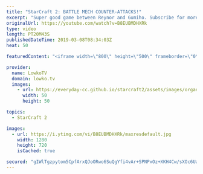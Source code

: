 ```yaml
---
title: "StarCraft 2: BATTLE MECH COUNTER-ATTACKS!"
excerpt: "Super good game between Reynor and Gumiho. Subscribe for more videos: http://lowko.tv/youtube Insane Protoss macro: https://goo.gl/kYVEow  Small mistakes have big consequences in a game of professional StarCraft 2. Reynor makes a small misstep in the early game and immediately gets punished. His followup"
originalUrl: https://youtube.com/watch?v=B8EUBMDHXRk
type: video
length: PT20M43S
publishedDateTime: 2019-03-08T08:34:03Z
heat: 50

featuredContent: "<iframe width=\"800\" height=\"500\" frameborder=\"0\" src=\"https://www.youtube.com/embed/B8EUBMDHXRk\" allow=\"accelerometer; autoplay; encrypted-media; gyroscope; picture-in-picture\" allowfullscreen></iframe>"

provider:
  name: LowkoTV
  domain: lowko.tv
  images:
    - url: https://everyday-cc.github.io/starcraft2/assets/images/organizations/lowko.tv-50x50.jpg
      width: 50
      height: 50

topics:
  - StarCraft 2

images:
  - url: https://i.ytimg.com/vi/B8EUBMDHXRk/maxresdefault.jpg
    width: 1280
    height: 720
    isCached: true

secured: "gIWlTgzpytom5CpfArxQJoORwo6SuQgYfi4vAr+SPNPxOz+XKH4Cw/sXOc6UaD+Goe7MtxejZTsmd4VKrJEth9puAFx0iwouCKh52WPrstuSPUj3qeOtyB+vYqc/5MS4YhGJR13U7EgiHs4G913LBzpdITpCTmNt8J1aCrUq8rN+MiRhoj8aeYVHqo4pFgGg3xN0WZqn6psmlbscxZPhDHC08+Mhe1OYOShRQvC3I3AyV3DtTCcDdLiU7k/60YJQLWtXcqLs5oOAvmbO8p1zZbsF+mudE02XWIUlKwP2qguskSmMwiCDlkbuSGc3Ao+0ZsFk2JfpEx//6CLE0Gs6/RUmVBXlibl5DWq9XMtQcmc60zbebDcg8pbXLJC74WzBZbJZGSI26HAnR8z/9JX5nIJ4p3/ZzSsLs4CtMZFikes=;xOiizkZPur7zB6aOUXUeaA=="
---
```


